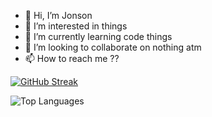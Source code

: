 - 👋 Hi, I’m Jonson
- 👀 I’m interested in things
- 🌱 I’m currently learning code things
- 💞️ I’m looking to collaborate on nothing atm
- 📫 How to reach me ??

[![GitHub Streak](https://streak-stats.demolab.com?user=jonson-ncube&theme=dark&hide_border=true)](https://git.io/streak-stats) 

![Top Languages](https://github-readme-stats.vercel.app/api/top-langs/?username=jonson-ncube&layout=compact&theme=dark)


<!---
jonson-ncube/jonson-ncube is a ✨ special ✨ repository because its `README.md` (this file) appears on your GitHub profile.
You can click the Preview link to take a look at your changes.
--->
